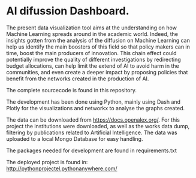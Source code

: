 # AI difussion Dashboard. 

  The present data visualization tool aims at the understanding on how Machine Learning spreads around in the academic world. 
  Indeed, the insights gotten from the analysis of the diffusion on Machine Learning can help us identify the main boosters of this field 
  so that policy makers can in time, boost the main producers of innovation. This chain effect could potentially improve the quality of different 
  investigations by redirecting budget allocations, can help limit the extend of AI to avoid harm in the communities, and even create a deeper impact
  by proposing policies that benefit from the networks created in the production of AI.

  The complete sourcecode is found in this repository. 

  The development has been done using Python, mainly using Dash and Plotly for the visualizations and networkx to analyse the graphs created. 

  The data can be downloaded from https://docs.openalex.org/. For this project the institutions were downloaded, as well as the works data dump, filtering by 
  publications related to Artificial Intelligence. The data was uploaded to a local Mongo Database for easy handling. 

  The packages needed for development are found in requirements.txt

  The deployed project is found in:  http://pythonprojectel.pythonanywhere.com/


